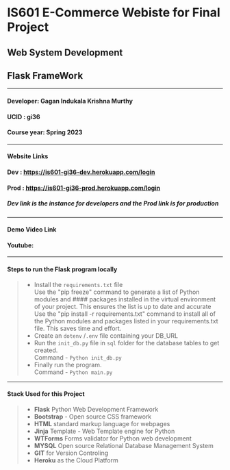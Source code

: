 # **IS601 E-Commerce Webiste for Final Project**
## **Web System Development** 
## **Flask FrameWork**
----------------------
#### **Developer**: Gagan Indukala Krishna Murthy
#### **UCID** : gi36 
#### **Course year**: Spring 2023

-------------------
#### **Website Links**
#### Dev : https://is601-gi36-dev.herokuapp.com/login
#### Prod : https://is601-gi36-prod.herokuapp.com/login
##### Dev link is the instance for developers and the Prod link is for production

-------------------
#### **Demo Video Link**
#### Youtube: 

-------------------
#### **Steps to run the Flask program locally**
>- Install the ```requirements.txt``` file\
Use the "pip freeze" command to generate a list of Python modules and #### packages installed in the virtual environment of your project. This ensures the list is up to date and accurate\
Use the "pip install -r requirements.txt" command to install all of the Python modules and packages listed in your requirements.txt file. This saves time and effort.
>- Create an ```dotenv``` /```.env``` file containing your DB_URL
>- Run the ```init_db.py``` file in ```sql``` folder for the database tables to get created.\
 Command - ```Python init_db.py```
 > - Finally run the program.\
 Command - ```Python main.py```

 ---------------------
 #### **Stack Used for this Project**
 >- **Flask** Python Web Development Framework
 >- **Bootstrap** - Open source CSS framework
 >- **HTML** standard markup language for webpages
 >- **Jinja** Template - Web Template engine for Python
 >- **WTForms** Forms validator for Python web development
 >- **MYSQL** Open source Relational Database Management System
 >- **GIT** for Version Controling 
 >- **Heroku** as the Cloud Platform